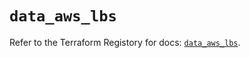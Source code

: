 # `data_aws_lbs`

Refer to the Terraform Registory for docs: [`data_aws_lbs`](https://registry.terraform.io/providers/hashicorp/aws/5.6.2/docs/data-sources/lbs).
